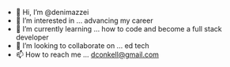 - 👋 Hi, I’m @denimazzei
- 👀 I’m interested in ... advancing my career
- 🌱 I’m currently learning ... how to code and become a full stack developer
- 💞️ I’m looking to collaborate on ... ed tech
- 📫 How to reach me ... dconkell@gmail.com

<!---
denimazzei/denimazzei is a ✨ special ✨ repository because its `README.md` (this file) appears on your GitHub profile.
You can click the Preview link to take a look at your changes.
--->
